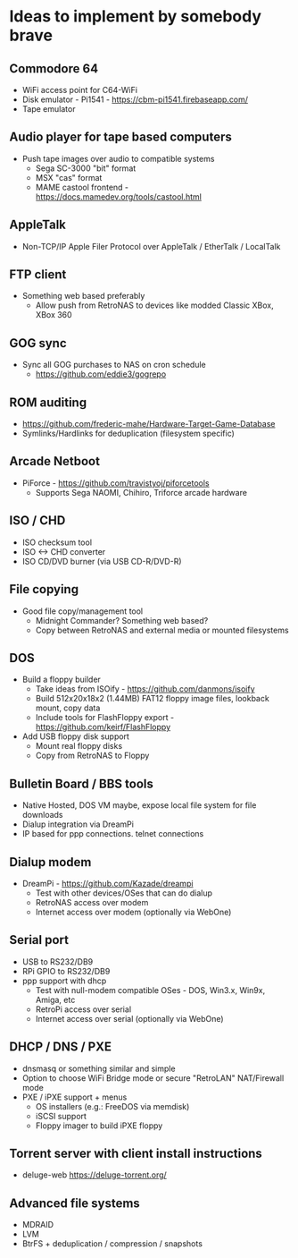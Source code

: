# Ideas to implement by somebody brave

## Commodore 64
* WiFi access point for C64-WiFi
* Disk emulator - Pi1541 - https://cbm-pi1541.firebaseapp.com/
* Tape emulator

## Audio player for tape based computers
* Push tape images over audio to compatible systems
  * Sega SC-3000 "bit" format
  * MSX "cas" format
  * MAME castool frontend - https://docs.mamedev.org/tools/castool.html

## AppleTalk
* Non-TCP/IP Apple Filer Protocol over AppleTalk / EtherTalk / LocalTalk

## FTP client
* Something web based preferably
  * Allow push from RetroNAS to devices like modded Classic XBox, XBox 360

## GOG sync
* Sync all GOG purchases to NAS on cron schedule
  * https://github.com/eddie3/gogrepo

## ROM auditing
* https://github.com/frederic-mahe/Hardware-Target-Game-Database
* Symlinks/Hardlinks for deduplication (filesystem specific)

## Arcade Netboot
* PiForce - https://github.com/travistyoj/piforcetools
  * Supports Sega NAOMI, Chihiro, Triforce arcade hardware

## ISO / CHD
* ISO checksum tool
* ISO <-> CHD converter
* ISO CD/DVD burner (via USB CD-R/DVD-R)

## File copying
* Good file copy/management tool
  * Midnight Commander? Something web based?
  * Copy between RetroNAS and external media or mounted filesystems

## DOS
* Build a floppy builder
  * Take ideas from ISOify - https://github.com/danmons/isoify
  * Build 512x20x18x2 (1.44MB) FAT12 floppy image files, lookback mount, copy data
  * Include tools for FlashFloppy export - https://github.com/keirf/FlashFloppy
* Add USB floppy disk support
  * Mount real floppy disks
  * Copy from RetroNAS to Floppy

## Bulletin Board / BBS tools
* Native Hosted, DOS VM maybe, expose local file system for file downloads
* Dialup integration via DreamPi
* IP based for ppp connections. telnet connections

## Dialup modem
* DreamPi - https://github.com/Kazade/dreampi
  * Test with other devices/OSes that can do dialup
  * RetroNAS access over modem
  * Internet access over modem (optionally via WebOne)

## Serial port
* USB to RS232/DB9
* RPi GPIO to RS232/DB9
* ppp support with dhcp
  * Test with null-modem compatible OSes - DOS, Win3.x, Win9x, Amiga, etc
  * RetroPi access over serial
  * Internet access over serial (optionally via WebOne)

## DHCP / DNS / PXE
* dnsmasq or something similar and simple
* Option to choose WiFi Bridge mode or secure "RetroLAN" NAT/Firewall mode
* PXE / iPXE support + menus
  * OS installers (e.g.: FreeDOS via memdisk) 
  * iSCSI support
  * Floppy imager to build iPXE floppy

## Torrent server with client install instructions
* deluge-web https://deluge-torrent.org/

## Advanced file systems
* MDRAID
* LVM
* BtrFS + deduplication / compression / snapshots

